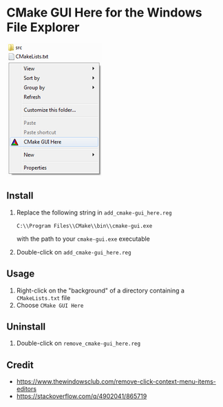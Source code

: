 # CMake GUI Here for the Windows File Explorer

![](screenshot.png)

## Install

1. Replace the following string in `add_cmake-gui_here.reg`

    ```
    C:\\Program Files\\CMake\\bin\\cmake-gui.exe
    ```

    with the path to your `cmake-gui.exe` executable

1. Double-click on `add_cmake-gui_here.reg`

## Usage

1. Right-click on the "background" of a directory containing a `CMakeLists.txt` file
1. Choose `CMake GUI Here`

## Uninstall

1. Double-click on `remove_cmake-gui_here.reg`

## Credit

* https://www.thewindowsclub.com/remove-click-context-menu-items-editors
* https://stackoverflow.com/q/4902041/865719
